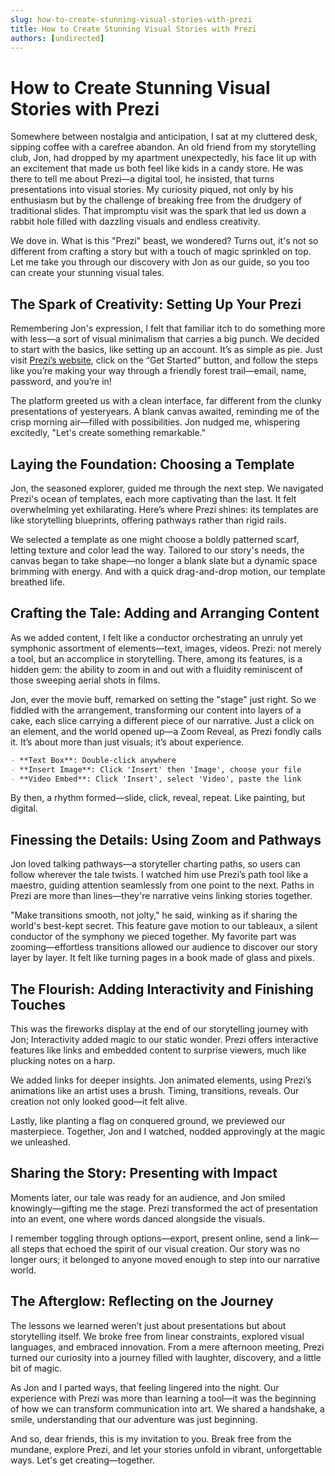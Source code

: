 ```yaml
---
slug: how-to-create-stunning-visual-stories-with-prezi
title: How to Create Stunning Visual Stories with Prezi
authors: [undirected]
---
```



# How to Create Stunning Visual Stories with Prezi

Somewhere between nostalgia and anticipation, I sat at my cluttered desk, sipping coffee with a carefree abandon. An old friend from my storytelling club, Jon, had dropped by my apartment unexpectedly, his face lit up with an excitement that made us both feel like kids in a candy store. He was there to tell me about Prezi—a digital tool, he insisted, that turns presentations into visual stories. My curiosity piqued, not only by his enthusiasm but by the challenge of breaking free from the drudgery of traditional slides. That impromptu visit was the spark that led us down a rabbit hole filled with dazzling visuals and endless creativity.

We dove in. What is this "Prezi" beast, we wondered? Turns out, it's not so different from crafting a story but with a touch of magic sprinkled on top. Let me take you through our discovery with Jon as our guide, so you too can create your stunning visual tales.

## The Spark of Creativity: Setting Up Your Prezi

Remembering Jon's expression, I felt that familiar itch to do something more with less—a sort of visual minimalism that carries a big punch. We decided to start with the basics, like setting up an account. It’s as simple as pie. Just visit [Prezi’s website](https://prezi.com), click on the “Get Started” button, and follow the steps like you’re making your way through a friendly forest trail—email, name, password, and you’re in!

The platform greeted us with a clean interface, far different from the clunky presentations of yesteryears. A blank canvas awaited, reminding me of the crisp morning air—filled with possibilities. Jon nudged me, whispering excitedly, "Let's create something remarkable."

## Laying the Foundation: Choosing a Template

Jon, the seasoned explorer, guided me through the next step. We navigated Prezi's ocean of templates, each more captivating than the last. It felt overwhelming yet exhilarating. Here’s where Prezi shines: its templates are like storytelling blueprints, offering pathways rather than rigid rails.

We selected a template as one might choose a boldly patterned scarf, letting texture and color lead the way. Tailored to our story's needs, the canvas began to take shape—no longer a blank slate but a dynamic space brimming with energy. And with a quick drag-and-drop motion, our template breathed life.

## Crafting the Tale: Adding and Arranging Content

As we added content, I felt like a conductor orchestrating an unruly yet symphonic assortment of elements—text, images, videos. Prezi: not merely a tool, but an accomplice in storytelling. There, among its features, is a hidden gem: the ability to zoom in and out with a fluidity reminiscent of those sweeping aerial shots in films.

Jon, ever the movie buff, remarked on setting the "stage" just right. So we fiddled with the arrangement, transforming our content into layers of a cake, each slice carrying a different piece of our narrative. Just a click on an element, and the world opened up—a Zoom Reveal, as Prezi fondly calls it. It’s about more than just visuals; it’s about experience.

```markdown
- **Text Box**: Double-click anywhere
- **Insert Image**: Click 'Insert' then 'Image', choose your file
- **Video Embed**: Click 'Insert', select 'Video', paste the link
```

By then, a rhythm formed—slide, click, reveal, repeat. Like painting, but digital.

## Finessing the Details: Using Zoom and Pathways

Jon loved talking pathways—a storyteller charting paths, so users can follow wherever the tale twists. I watched him use Prezi’s path tool like a maestro, guiding attention seamlessly from one point to the next. Paths in Prezi are more than lines—they're narrative veins linking stories together.

"Make transitions smooth, not jolty," he said, winking as if sharing the world's best-kept secret. This feature gave motion to our tableaux, a silent conductor of the symphony we pieced together. My favorite part was zooming—effortless transitions allowed our audience to discover our story layer by layer. It felt like turning pages in a book made of glass and pixels.

## The Flourish: Adding Interactivity and Finishing Touches

This was the fireworks display at the end of our storytelling journey with Jon; Interactivity added magic to our static wonder. Prezi offers interactive features like links and embedded content to surprise viewers, much like plucking notes on a harp.

We added links for deeper insights. Jon animated elements, using Prezi’s animations like an artist uses a brush. Timing, transitions, reveals. Our creation not only looked good—it felt alive. 

Lastly, like planting a flag on conquered ground, we previewed our masterpiece. Together, Jon and I watched, nodded approvingly at the magic we unleashed.

## Sharing the Story: Presenting with Impact

Moments later, our tale was ready for an audience, and Jon smiled knowingly—gifting me the stage. Prezi transformed the act of presentation into an event, one where words danced alongside the visuals.

I remember toggling through options—export, present online, send a link—all steps that echoed the spirit of our visual creation. Our story was no longer ours; it belonged to anyone moved enough to step into our narrative world.

## The Afterglow: Reflecting on the Journey

The lessons we learned weren’t just about presentations but about storytelling itself. We broke free from linear constraints, explored visual languages, and embraced innovation. From a mere afternoon meeting, Prezi turned our curiosity into a journey filled with laughter, discovery, and a little bit of magic.

As Jon and I parted ways, that feeling lingered into the night. Our experience with Prezi was more than learning a tool—it was the beginning of how we can transform communication into art. We shared a handshake, a smile, understanding that our adventure was just beginning.

And so, dear friends, this is my invitation to you. Break free from the mundane, explore Prezi, and let your stories unfold in vibrant, unforgettable ways. Let's get creating—together.
